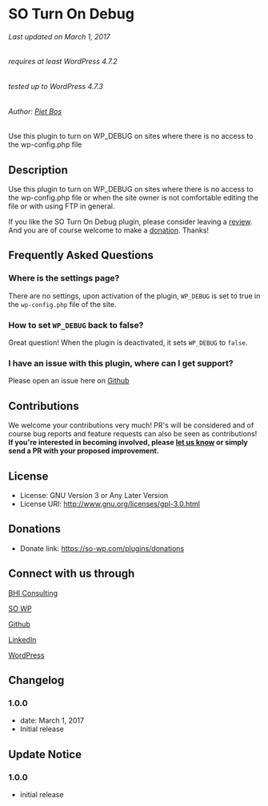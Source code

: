 # SO Turn On Debug

<!--[![plugin version](https://img.shields.io/wordpress/plugin/v/so-turn-on-debug.svg)](https://wordpress.org/plugins/so-turn-on-debug)-->

###### Last updated on March 1, 2017
###### requires at least WordPress 4.7.2
###### tested up to WordPress 4.7.3
###### Author: [Piet Bos](https://github.com/senlin)

Use this plugin to turn on WP_DEBUG on sites where there is no access to the wp-config.php file

## Description

Use this plugin to turn on WP_DEBUG on sites where there is no access to the wp-config.php file or when the site owner is not comfortable editing the file or with using FTP in general. 

If you like the SO Turn On Debug plugin, please consider leaving a [review](https://wordpress.org/support/view/plugin-reviews/so-turn-on-debug?rate=5#postform). 
And you are of course welcome to make a [donation](https://so-wp.com/plugins/donations/). Thanks!

## Frequently Asked Questions

### Where is the settings page?

There are no settings, upon activation of the plugin, `WP_DEBUG` is set to true in the `wp-config.php` file of the site.

### How to set `WP_DEBUG` back to false?

Great question!
When the plugin is deactivated, it sets `WP_DEBUG` to `false`.

### I have an issue with this plugin, where can I get support?

Please open an issue here on [Github](https://github.com/senlin/so-turn-on-debug/issues)

## Contributions

We welcome your contributions very much! PR's will be considered and of course bug reports and feature requests can also be seen as contributions!
**If you're interested in becoming involved, please [let us know](https://so-wp.com/info-contact/) or simply send a PR with your proposed improvement.** 

## License

* License: GNU Version 3 or Any Later Version
* License URI: http://www.gnu.org/licenses/gpl-3.0.html

## Donations

* Donate link: https://so-wp.com/plugins/donations

## Connect with us through

[BHI Consulting](https://bohanintl.com)

[SO WP](https://so-wp.com)

[Github](https://github.com/senlin) 

[LinkedIn](https://www.linkedin.com/in/pietbos) 

[WordPress](https://profiles.wordpress.org/senlin/) 


## Changelog

### 1.0.0

* date: March 1, 2017
* Initial release

## Update Notice

### 1.0.0

* initial release